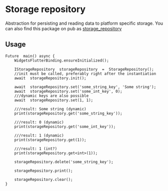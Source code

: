 
# Storage repository

Abstraction for persisting and reading data to platform specific storage.
You can also find this package on pub as [storage_repository](https://pub.dev/packages/storage_repository) 

## Usage
```
Future  main() async {
    WidgetsFlutterBinding.ensureInitialized();

    IStorageRepository  storageRepository  =  StorageRepository();
    //init must be called, preferably right after the instantiation
    await  storageRepository.init();

    await  storageRepository.set('some_string_key', 'Some string');
    await  storageRepository.set('some_int_key', 0);
    ///dynamic keys are also possible
    await  storageRepository.set(1, 1);

    ///result: Some string (dynamic)
    print(storageRepository.get('some_string_key'));

    ///result: 0 (dynamic)
    print(storageRepository.get('some_int_key'));

    ///result: 1 (dynamic)
    print(storageRepository.get(1));

    ///result: 1 (int?)
    print(storageRepository.get<int>(1));

    storageRepository.delete('some_string_key');

    storageRepository.print();

    storageRepository.clear();
}

```